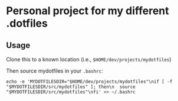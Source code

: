 Personal project for my different .dotfiles
===========================================

## Usage

Clone this to a known location (i.e., `$HOME/dev/projects/mydotfiles`)

Then source mydotfiles in your `.bashrc`:

```
echo -e 'MYDOTFILESDIR="$HOME/dev/projects/mydotfiles"\nif [ -f "$MYDOTFILESDIR/src/mydotfiles" ]; then\n  source "$MYDOTFILESDIR/src/mydotfiles"\nfi' >> ~/.bashrc
```
